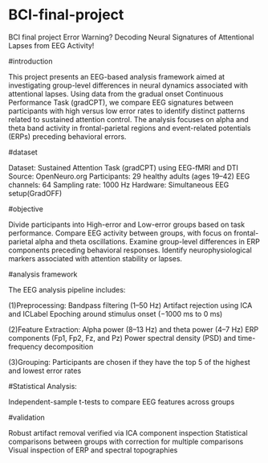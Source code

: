 # BCI-final-project
BCI final project
Error Warning? Decoding Neural Signatures of Attentional Lapses from EEG Activity!

#introduction

This project presents an EEG-based analysis framework aimed at investigating group-level differences in neural dynamics associated with attentional lapses. Using data from the gradual onset Continuous Performance Task (gradCPT), we compare EEG signatures between participants with high versus low error rates to identify distinct patterns related to sustained attention control. The analysis focuses on alpha and theta band activity in frontal-parietal regions and event-related potentials (ERPs) preceding behavioral errors.

#dataset

Dataset: Sustained Attention Task (gradCPT) using EEG-fMRI and DTI
Source: OpenNeuro.org
Participants: 29 healthy adults (ages 19–42)
EEG channels: 64
Sampling rate: 1000 Hz
Hardware: Simultaneous EEG setup(GradOFF)

#objective

Divide participants into High-error and Low-error groups based on task performance.
Compare EEG activity between groups, with focus on frontal-parietal alpha and theta oscillations.
Examine group-level differences in ERP components preceding behavioral responses.
Identify neurophysiological markers associated with attention stability or lapses.

#analysis framework

The EEG analysis pipeline includes:

(1)Preprocessing:
Bandpass filtering (1–50 Hz)
Artifact rejection using ICA and ICLabel
Epoching around stimulus onset (−1000 ms to 0 ms)

(2)Feature Extraction:
Alpha power (8–13 Hz) and theta power (4–7 Hz)
ERP components (Fp1, Fp2, Fz, and Pz)
Power spectral density (PSD) and time-frequency decomposition

(3)Grouping:
Participants are chosen if they have the top 5 of the highest and lowest error rates

#Statistical Analysis:

Independent-sample t-tests to compare EEG features across groups

#validation

Robust artifact removal verified via ICA component inspection
Statistical comparisons between groups with correction for multiple comparisons
Visual inspection of ERP and spectral topographies
